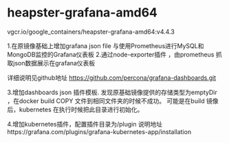 # heapster-grafana-amd64
vgcr.io/google_containers/heapster-grafana-amd64:v4.4.3

1.在原镜像基础上增加grafana json file 与使用Prometheus进行MySQL和MongoDB监控的Grafana仪表板
2.通过node-exporter插件 ，由prometheus 抓取json数据展示在grafana仪表板

详细说明见github地址
https://github.com/percona/grafana-dashboards.git

3.增加dashboards json 插件模板. 发现原基础镜像提供的存储类型为emptyDir ，在docker build COPY 文件到相同文件夹的时候不成功。
可能是在build 镜像后，kubernetes 在执行时候把此目录进行初始化。

4.增加kubernetes插件，配置插件目录为/plugin
说明地址https://grafana.com/plugins/grafana-kubernetes-app/installation
